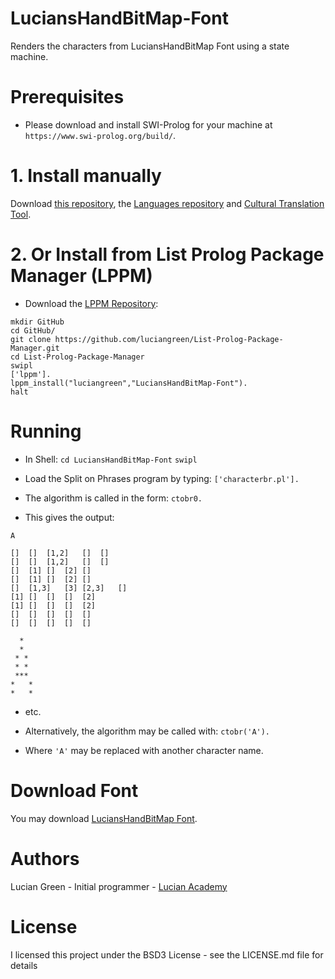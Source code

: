 # LuciansHandBitMap-Font
Renders the characters from LuciansHandBitMap Font using a state machine.

# Prerequisites

* Please download and install SWI-Prolog for your machine at `https://www.swi-prolog.org/build/`.

# 1. Install manually

Download <a href="http://github.com/luciangreen/LuciansHandBitMap-Font/">this repository</a>, the <a href="https://github.com/luciangreen/Languages">Languages repository</a> and <a href="https://github.com/luciangreen/culturaltranslationtool">Cultural Translation Tool</a>.

# 2. Or Install from List Prolog Package Manager (LPPM)

* Download the <a href="https://github.com/luciangreen/List-Prolog-Package-Manager">LPPM Repository</a>:

```
mkdir GitHub
cd GitHub/
git clone https://github.com/luciangreen/List-Prolog-Package-Manager.git
cd List-Prolog-Package-Manager
swipl
['lppm'].
lppm_install("luciangreen","LuciansHandBitMap-Font").
halt
```

# Running

* In Shell:
`cd LuciansHandBitMap-Font`
`swipl`

* Load the Split on Phrases program by typing:
`['characterbr.pl'].`

* The algorithm is called in the form:
`ctobr0.`

* This gives the output:
```
A

[]	[]	[1,2]	[]	[]	
[]	[]	[1,2]	[]	[]	
[]	[1]	[]	[2]	[]	
[]	[1]	[]	[2]	[]	
[]	[1,3]	[3]	[2,3]	[]	
[1]	[]	[]	[]	[2]	
[1]	[]	[]	[]	[2]	
[]	[]	[]	[]	[]	
[]	[]	[]	[]	[]	

  *  
  *  
 * * 
 * * 
 *** 
*   *
*   *
```
* etc.

* Alternatively, the algorithm may be called with:
`ctobr('A').`
* Where `'A'` may be replaced with another character name.

# Download Font

You may download <a href="https://www.fontspace.com/lucianshandbitmap-font-f30637">LuciansHandBitMap Font</a>.

# Authors

Lucian Green - Initial programmer - <a href="https://www.lucianacademy.com/">Lucian Academy</a>

# License

I licensed this project under the BSD3 License - see the LICENSE.md file for details

